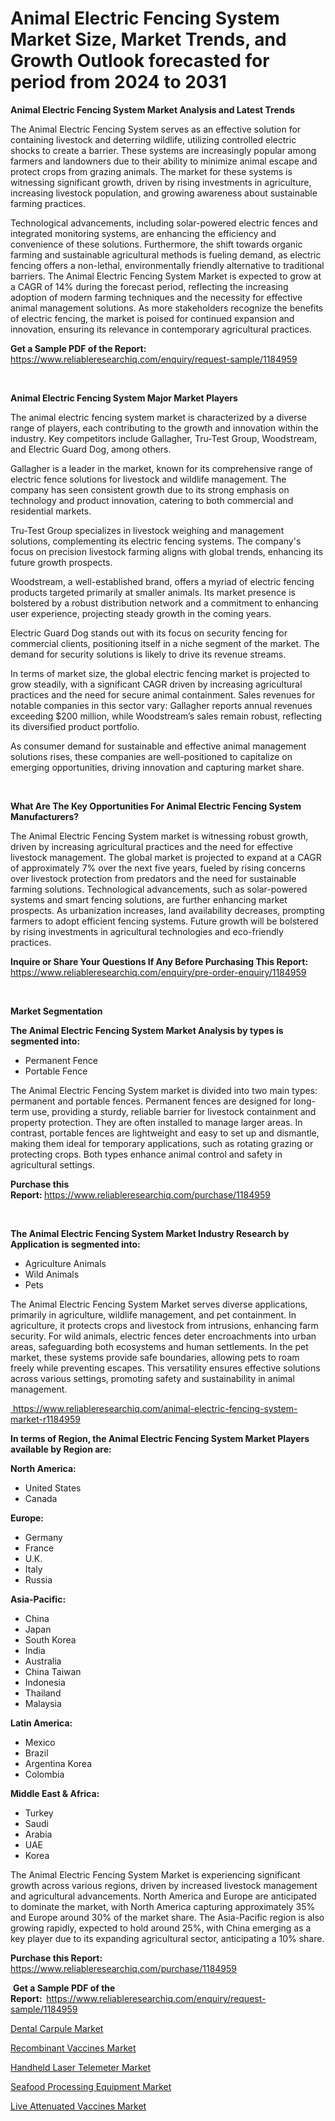 <p><h1>Animal Electric Fencing System Market Size, Market Trends, and Growth Outlook forecasted for period from 2024 to 2031</h1></p><p><strong>Animal Electric Fencing System Market Analysis and Latest Trends</strong></p>
<p><p>The Animal Electric Fencing System serves as an effective solution for containing livestock and deterring wildlife, utilizing controlled electric shocks to create a barrier. These systems are increasingly popular among farmers and landowners due to their ability to minimize animal escape and protect crops from grazing animals. The market for these systems is witnessing significant growth, driven by rising investments in agriculture, increasing livestock population, and growing awareness about sustainable farming practices.</p><p>Technological advancements, including solar-powered electric fences and integrated monitoring systems, are enhancing the efficiency and convenience of these solutions. Furthermore, the shift towards organic farming and sustainable agricultural methods is fueling demand, as electric fencing offers a non-lethal, environmentally friendly alternative to traditional barriers. The Animal Electric Fencing System Market is expected to grow at a CAGR of 14% during the forecast period, reflecting the increasing adoption of modern farming techniques and the necessity for effective animal management solutions. As more stakeholders recognize the benefits of electric fencing, the market is poised for continued expansion and innovation, ensuring its relevance in contemporary agricultural practices.</p></p>
<p><strong>Get a Sample PDF of the Report:&nbsp;</strong> <a href="https://www.reliableresearchiq.com/enquiry/request-sample/1184959?utm_campaign=1555&utm_medium=2&utm_source=Github&utm_content=ia&utm_term=22102024&utm_id=animal-electric-fencing-system">https://www.reliableresearchiq.com/enquiry/request-sample/1184959</a></p>
<p>&nbsp;</p>
<p><strong>Animal Electric Fencing System Major Market Players</strong></p>
<p><p>The animal electric fencing system market is characterized by a diverse range of players, each contributing to the growth and innovation within the industry. Key competitors include Gallagher, Tru-Test Group, Woodstream, and Electric Guard Dog, among others.</p><p>Gallagher is a leader in the market, known for its comprehensive range of electric fence solutions for livestock and wildlife management. The company has seen consistent growth due to its strong emphasis on technology and product innovation, catering to both commercial and residential markets. </p><p>Tru-Test Group specializes in livestock weighing and management solutions, complementing its electric fencing systems. The company's focus on precision livestock farming aligns with global trends, enhancing its future growth prospects.</p><p>Woodstream, a well-established brand, offers a myriad of electric fencing products targeted primarily at smaller animals. Its market presence is bolstered by a robust distribution network and a commitment to enhancing user experience, projecting steady growth in the coming years.</p><p>Electric Guard Dog stands out with its focus on security fencing for commercial clients, positioning itself in a niche segment of the market. The demand for security solutions is likely to drive its revenue streams.</p><p>In terms of market size, the global electric fencing market is projected to grow steadily, with a significant CAGR driven by increasing agricultural practices and the need for secure animal containment. Sales revenues for notable companies in this sector vary: Gallagher reports annual revenues exceeding $200 million, while Woodstream’s sales remain robust, reflecting its diversified product portfolio.</p><p>As consumer demand for sustainable and effective animal management solutions rises, these companies are well-positioned to capitalize on emerging opportunities, driving innovation and capturing market share.</p></p>
<p>&nbsp;</p>
<p><strong>What Are The Key Opportunities For Animal Electric Fencing System Manufacturers?</strong></p>
<p><p>The Animal Electric Fencing System market is witnessing robust growth, driven by increasing agricultural practices and the need for effective livestock management. The global market is projected to expand at a CAGR of approximately 7% over the next five years, fueled by rising concerns over livestock protection from predators and the need for sustainable farming solutions. Technological advancements, such as solar-powered systems and smart fencing solutions, are further enhancing market prospects. As urbanization increases, land availability decreases, prompting farmers to adopt efficient fencing systems. Future growth will be bolstered by rising investments in agricultural technologies and eco-friendly practices.</p></p>
<p><strong>Inquire or Share Your Questions If Any Before Purchasing This Report:</strong> <a href="https://www.reliableresearchiq.com/enquiry/pre-order-enquiry/1184959?utm_campaign=1555&utm_medium=2&utm_source=Github&utm_content=ia&utm_term=22102024&utm_id=animal-electric-fencing-system">https://www.reliableresearchiq.com/enquiry/pre-order-enquiry/1184959</a></p>
<p>&nbsp;</p>
<p><strong>Market Segmentation</strong></p>
<p><strong>The Animal Electric Fencing System Market Analysis by types is segmented into:</strong></p>
<p><ul><li>Permanent Fence</li><li>Portable Fence</li></ul></p>
<p><p>The Animal Electric Fencing System market is divided into two main types: permanent and portable fences. Permanent fences are designed for long-term use, providing a sturdy, reliable barrier for livestock containment and property protection. They are often installed to manage larger areas. In contrast, portable fences are lightweight and easy to set up and dismantle, making them ideal for temporary applications, such as rotating grazing or protecting crops. Both types enhance animal control and safety in agricultural settings.</p></p>
<p><strong>Purchase this Report:&nbsp;</strong><a href="https://www.reliableresearchiq.com/purchase/1184959?utm_campaign=1555&utm_medium=2&utm_source=Github&utm_content=ia&utm_term=22102024&utm_id=animal-electric-fencing-system">https://www.reliableresearchiq.com/purchase/1184959</a></p>
<p>&nbsp;</p>
<p><strong>The Animal Electric Fencing System Market Industry Research by Application is segmented into:</strong></p>
<p><ul><li>Agriculture Animals</li><li>Wild Animals</li><li>Pets</li></ul></p>
<p><p>The Animal Electric Fencing System Market serves diverse applications, primarily in agriculture, wildlife management, and pet containment. In agriculture, it protects crops and livestock from intrusions, enhancing farm security. For wild animals, electric fences deter encroachments into urban areas, safeguarding both ecosystems and human settlements. In the pet market, these systems provide safe boundaries, allowing pets to roam freely while preventing escapes. This versatility ensures effective solutions across various settings, promoting safety and sustainability in animal management.</p></p>
<p><a href="https://www.reliableresearchiq.com/animal-electric-fencing-system-market-r1184959?utm_campaign=1555&utm_medium=2&utm_source=Github&utm_content=ia&utm_term=22102024&utm_id=animal-electric-fencing-system">&nbsp;https://www.reliableresearchiq.com/animal-electric-fencing-system-market-r1184959</a></p>
<p><strong>In terms of Region, the Animal Electric Fencing System Market Players available by Region are:</strong></p>
<p>
    <p> <strong> North America: </strong>
        <ul>
            <li>United States</li>
            <li>Canada</li>
        </ul>
        </p> 
    <p> <strong> Europe: </strong>
        <ul>
            <li>Germany</li>
            <li>France</li>
            <li>U.K.</li>
            <li>Italy</li>
            <li>Russia</li>
        </ul>
        </p> 
    <p> <strong> Asia-Pacific: </strong>
        <ul>
            <li>China</li>
            <li>Japan</li>
            <li>South Korea</li>
            <li>India</li>
            <li>Australia</li>
            <li>China Taiwan</li>
            <li>Indonesia</li>
            <li>Thailand</li>
            <li>Malaysia</li>
        </ul>
        </p> 
    <p> <strong> Latin America: </strong>
        <ul>
            <li>Mexico</li>
            <li>Brazil</li>
            <li>Argentina Korea</li>
            <li>Colombia</li>
        </ul>
        </p> 
    <p> <strong> Middle East & Africa: </strong>
        <ul>
            <li>Turkey</li>
            <li>Saudi</li>
            <li>Arabia</li>
            <li>UAE</li>
            <li>Korea</li>
        </ul>
    </p>
    </p>
<p><p>The Animal Electric Fencing System Market is experiencing significant growth across various regions, driven by increased livestock management and agricultural advancements. North America and Europe are anticipated to dominate the market, with North America capturing approximately 35% and Europe around 30% of the market share. The Asia-Pacific region is also growing rapidly, expected to hold around 25%, with China emerging as a key player due to its expanding agricultural sector, anticipating a 10% share.</p></p>
<p><strong>Purchase this Report: </strong><a href="https://www.reliableresearchiq.com/purchase/1184959?utm_campaign=1555&utm_medium=2&utm_source=Github&utm_content=ia&utm_term=22102024&utm_id=animal-electric-fencing-system">https://www.reliableresearchiq.com/purchase/1184959</a></p>
<p>&nbsp;<strong>Get a Sample PDF of the Report:&nbsp;&nbsp;</strong><a href="https://www.reliableresearchiq.com/enquiry/request-sample/1184959?utm_campaign=1555&utm_medium=2&utm_source=Github&utm_content=ia&utm_term=22102024&utm_id=animal-electric-fencing-system">https://www.reliableresearchiq.com/enquiry/request-sample/1184959</a></p>
<p><strong></strong></p>
<p><p><a href="https://www.linkedin.com/pulse/dental-carpule-ecosystem-mapping-innovation-value-chains-2024-2031-jiosc?utm_campaign=1555&utm_medium=2&utm_source=Github&utm_content=ia&utm_term=22102024&utm_id=animal-electric-fencing-system">Dental Carpule Market</a></p><p><a href="https://www.linkedin.com/pulse/market-forecasting-change-global-recombinant-vaccines-dynamics-afq5c?utm_campaign=1555&utm_medium=2&utm_source=Github&utm_content=ia&utm_term=22102024&utm_id=animal-electric-fencing-system">Recombinant Vaccines Market</a></p><p><a href="https://github.com/BellAuer/Market-Research-Report-List-1/blob/main/handheld-laser-telemeter-market.md?utm_campaign=1555&utm_medium=2&utm_source=Github&utm_content=ia&utm_term=22102024&utm_id=animal-electric-fencing-system">Handheld Laser Telemeter Market</a></p><p><a href="https://www.linkedin.com/pulse/seafood-processing-equipment-market-trends-insights-cjgne?utm_campaign=1555&utm_medium=2&utm_source=Github&utm_content=ia&utm_term=22102024&utm_id=animal-electric-fencing-system">Seafood Processing Equipment Market</a></p><p><a href="https://www.linkedin.com/pulse/digital-transformation-live-attenuated-vaccines-industry-market-sfcsc?utm_campaign=1555&utm_medium=2&utm_source=Github&utm_content=ia&utm_term=22102024&utm_id=animal-electric-fencing-system">Live Attenuated Vaccines Market</a></p></p>